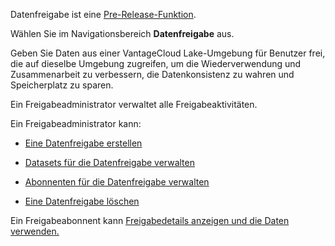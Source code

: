 Datenfreigabe ist eine [Pre-Release-Funktion](https://docs.teradata.com/access/sources/dita/topic?dita:mapPath=phg1621910019905.ditamap&dita:ditavalPath=pny1626732985837.ditaval&dita:topicPath=bwf1684416639333.dita).

Wählen Sie im Navigationsbereich **Datenfreigabe** aus.

Geben Sie Daten aus einer VantageCloud Lake-Umgebung für Benutzer frei, die auf dieselbe Umgebung zugreifen, um die Wiederverwendung und Zusammenarbeit zu verbessern, die Datenkonsistenz zu wahren und Speicherplatz zu sparen.

Ein Freigabeadministrator verwaltet alle Freigabeaktivitäten.

Ein Freigabeadministrator kann:

-   [Eine Datenfreigabe erstellen](vlk1663617148666.md)

-   [Datasets für die Datenfreigabe verwalten](rfg1681040443995.md)

-   [Abonnenten für die Datenfreigabe verwalten](vph1681040670091.md)

-   [Eine Datenfreigabe löschen](vuh1681040768372.md)

Ein Freigabeabonnent kann [Freigabedetails anzeigen und die Daten verwenden.](hfx1686247226223.md)
